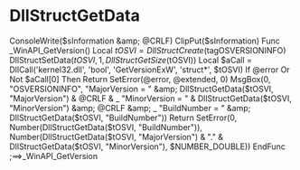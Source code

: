 # DllStructGetData
ConsoleWrite($sInformation &amp; @CRLF) ClipPut($sInformation)  Func _WinAPI_GetVersion()     Local $tOSVI = DllStructCreate($tagOSVERSIONINFO)     DllStructSetData($tOSVI, 1, DllStructGetSize($tOSVI))      Local $aCall = DllCall('kernel32.dll', 'bool', 'GetVersionExW', 'struct*', $tOSVI)     If @error Or Not $aCall[0] Then Return SetError(@error, @extended, 0)      MsgBox(0, "OSVERSIONINFO", "MajorVersion = " &amp; DllStructGetData($tOSVI, "MajorVersion") &amp; @CRLF &amp; _             "MinorVersion = " &amp; DllStructGetData($tOSVI, "MinorVersion") &amp; @CRLF &amp; _             "BuildNumber = " &amp; DllStructGetData($tOSVI, "BuildNumber"))      Return SetError(0, Number(DllStructGetData($tOSVI, "BuildNumber")), Number(DllStructGetData($tOSVI, "MajorVersion") &amp; "." &amp; DllStructGetData($tOSVI, "MinorVersion"), $NUMBER_DOUBLE)) EndFunc   ;==>_WinAPI_GetVersion
